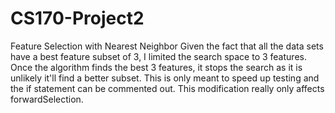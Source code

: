 # CS170-Project2
Feature Selection with Nearest Neighbor
Given the fact that all the data sets have a best feature subset of 3, I limited the search space to 3 features. Once the algorithm finds the best 3 features, it stops the search as it is unlikely it'll find a better subset. This is only meant to speed up testing and the if statement can be commented out. This modification really only affects forwardSelection.
